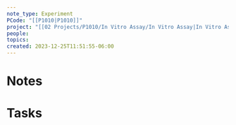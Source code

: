 ```yaml
---
note_type: Experiment
PCode: "[[P1010|P1010]]"
project: "[[02 Projects/P1010/In Vitro Assay/In Vitro Assay|In Vitro Assay]]"
people: 
topics: 
created: 2023-12-25T11:51:55-06:00
---
```

# Notes

# Tasks

